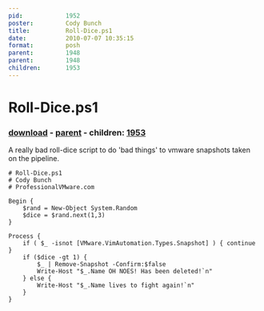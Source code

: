 ```yaml
---
pid:            1952
poster:         Cody Bunch
title:          Roll-Dice.ps1
date:           2010-07-07 10:35:15
format:         posh
parent:         1948
parent:         1948
children:       1953
---
```


# Roll-Dice.ps1

### [download](1952.ps1) - [parent](1948.md) - children: [1953](1953.md)

A really bad roll-dice script to do 'bad things' to vmware snapshots taken on the pipeline.

```posh
# Roll-Dice.ps1
# Cody Bunch
# ProfessionalVMware.com

Begin {
	$rand = New-Object System.Random
	$dice = $rand.next(1,3)
}

Process {
	if ( $_ -isnot [VMware.VimAutomation.Types.Snapshot] ) { continue }
	if ($dice -gt 1) { 
		$_ | Remove-Snapshot -Confirm:$false
		Write-Host "$_.Name OH NOES! Has been deleted!`n" 
	} else {
		Write-Host "$_.Name lives to fight again!`n"
	}
}
```
